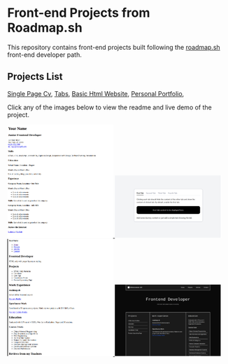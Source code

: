 # Front-end Projects from Roadmap.sh

This repository contains front-end projects built following the [roadmap.sh](https://roadmap.sh/) front-end developer path.

## Projects List

[Single Page Cv](https://roadmap.sh/projects/single-page-cv),
[Tabs](https://roadmap.sh/projects/simple-tabs), 
[Basic Html Website](https://roadmap.sh/projects/basic-html-website),
[Personal Portfolio](https://roadmap.sh/projects/portfolio-website),

Click any of the images below to view the readme and live demo of the project.

<p align="left">
  <a href='/single-page-cv'>
    <img width="48%" src="./assets/images/single-page-cv.png" alt="single page cv" />
  </a>
  <a href='/tabs'>
    <img width="48%" src="./assets/images/tabs.png" alt="tabs" />
  </a>
  <a href='/basic-html-website'>
    <img width="48%" src="./assets/images/basic-html-website.png" alt="basic html website" />
  </a>
   <a href='/personal-portfolio'>
    <img width="48%" src="./assets/images/personal-portfolio.png" alt="basic html website" />
  </a>
</p>

